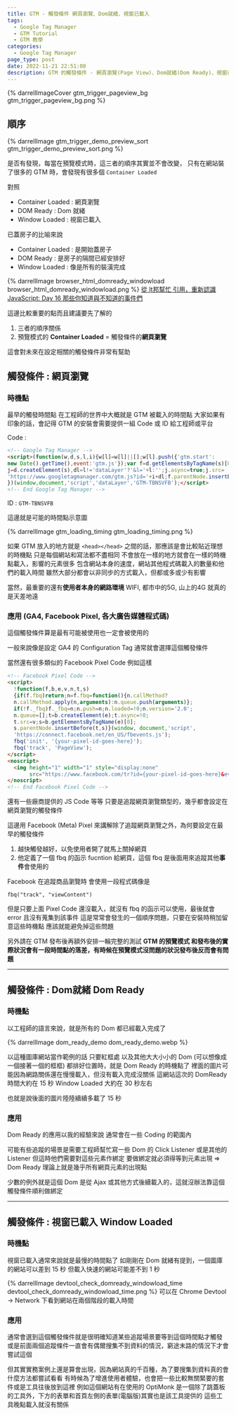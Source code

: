 ```yaml
---
title: GTM - 觸發條件 網頁瀏覽、Dom就緒、視窗已載入
tags:
  - Google Tag Manager
  - GTM Tutorial
  - GTM 教學
categories:
  - Google Tag Manager
page_type: post
date: 2022-11-21 22:51:08
description: GTM 的觸發條件 - 網頁瀏覽(Page View)、Dom就緒(Dom Ready)、視窗已載入(Window Loaded)三個觸發條件由於非常接近，直接綜合在一起寫，也可以發現說其實這三個觸發條件是有順序關聯的，希望能好好解釋這三者的差異
---
```


{% darrellImageCover gtm_trigger_pageview_bg gtm_trigger_pageview_bg.png %}

## 順序

{% darrellImage gtm_trigger_demo_preview_sort gtm_trigger_demo_preview_sort.png %}

是否有發現，每當在預覽模式時，這三者的順序其實並不會改變，
只有在網站裝了很多的 GTM 時，會發現有很多個 `Container Loaded`

對照
- Container Loaded : 網頁瀏覽
- DOM Ready : Dom 就緒
- Window Loaded : 視窗已載入


已蓋房子的比喻來說
- Container Loaded : 是開始蓋房子
- DOM Ready : 是房子的隔間已經安排好
- Window Loaded : 像是所有的裝潢完成

{% darrellImage browser_html_domready_windowload browser_html_domready_windowload.png %}
[從 It邦幫忙 引用，重新認識 JavaScript: Day 16 那些你知道與不知道的事件們](https://ithelp.ithome.com.tw/articles/10192175)

這邊比較重要的點而且建議要先了解的
1. 三者的順序關係
2. 預覽模式的 **Container Loaded** = 觸發條件的**網頁瀏覽**

這會對未來在設定相關的觸發條件非常有幫助

## 觸發條件 : 網頁瀏覽

### 時機點

最早的觸發時間點
在工程師的世界中大概就是 GTM 被載入的時間點
大家如果有印象的話，會記得 GTM 的安裝會需要提供一組 Code 或 ID 給工程師或平台

Code :
```html
<!-- Google Tag Manager -->
<script>(function(w,d,s,l,i){w[l]=w[l]||[];w[l].push({'gtm.start':
new Date().getTime(),event:'gtm.js'});var f=d.getElementsByTagName(s)[0],
j=d.createElement(s),dl=l!='dataLayer'?'&l='+l:'';j.async=true;j.src=
'https://www.googletagmanager.com/gtm.js?id='+i+dl;f.parentNode.insertBefore(j,f);
})(window,document,'script','dataLayer','GTM-TBNSVFB');</script>
<!-- End Google Tag Manager -->
```
ID : `GTM-TBNSVFB`

這邊就是可能的時間點示意圖

{% darrellImage gtm_loading_timing gtm_loading_timing.png %}

如果 GTM 放入的地方就是 `<head></head>` 之間的話，那應該是會比較貼近理想的時機點
只是每個網站和寫法都不盡相同
不會放在一樣的地方就會在一樣的時機點載入，影響的元素很多
包含網站本身的速度，網站其他程式碼載入的數量和他們的載入時間
雖然大部分都會以非同步的方式載入，但都或多或少有影響

當然，最重要的還有**使用者本身的網路環境**
WIFI, 都市中的5G, 山上的4G 就真的是天差地遠

### 應用 (GA4, Facebook Pixel, 各大廣告媒體程式碼)

這個觸發條件算是最有可能被使用也一定會被使用的

一般來說像是設定 GA4 的 Configuration Tag 通常就會選擇這個觸發條件

當然還有很多類似的 Facebook Pixel Code 例如這樣
```html
<!-- Facebook Pixel Code -->
<script>
  !function(f,b,e,v,n,t,s)
  {if(f.fbq)return;n=f.fbq=function(){n.callMethod?
  n.callMethod.apply(n,arguments):n.queue.push(arguments)};
  if(!f._fbq)f._fbq=n;n.push=n;n.loaded=!0;n.version='2.0';
  n.queue=[];t=b.createElement(e);t.async=!0;
  t.src=v;s=b.getElementsByTagName(e)[0];
  s.parentNode.insertBefore(t,s)}(window, document,'script',
  'https://connect.facebook.net/en_US/fbevents.js');
  fbq('init', '{your-pixel-id-goes-here}');
  fbq('track', 'PageView');
</script>
<noscript>
  <img height="1" width="1" style="display:none" 
       src="https://www.facebook.com/tr?id={your-pixel-id-goes-here}&ev=PageView&noscript=1"/>
</noscript>
<!-- End Facebook Pixel Code -->
```

還有一些廠商提供的 JS Code 等等
只要是追蹤網頁瀏覽類型的，幾乎都會設定在網頁瀏覽的觸發條件

這邊用 Facebook (Meta) Pixel 來講解除了追蹤網頁瀏覽之外，為何要設定在最早的觸發條件
1. 越快觸發越好，以免使用者開了就馬上關掉網頁 
2. 他定義了一個 fbq 的函示 fucntion 給網頁，這個 fbq 是後面用來追蹤其他**事件**會使用的

Facebook 在追蹤商品瀏覽時
會使用一段程式碼像是
```
fbq("track", "viewContent")
```

但是只要上面 Pixel Code 還沒載入，就沒有 fbq 的函示可以使用，最後就會 error 且沒有蒐集到該事件
這是常常會發生的一個順序問題，只要在安裝時稍加留意這些時機點
應該就能避免掉這些問題

另外請在 GTM 發布後再額外安排一輪完整的測試
**GTM 的預覽模式 和發布後的實際狀況會有一段時間點的落差，有時候在預覽模式沒問題的狀況發布後反而會有問題**

---

## 觸發條件 : Dom就緒 Dom Ready

### 時機點

以工程師的語言來說，就是所有的 Dom 都已經載入完成了

{% darrellImage dom_ready_demo dom_ready_demo.webp %}

以這種圖庫網站當作範例的話
只要紅框處 以及其他大大小小的 Dom (可以想像成一個接著一個的框框)
都排好位置時，就是 Dom Ready 的時機點了
裡面的圖片可能因為網路關係還在慢慢載入，但沒有載入完成沒關係
這網站這次的 
DomReady 時間大約在 15 秒
Window Loaded 大約在 30 秒左右

也就是說後面的圖片陸陸續續多載了 15 秒

### 應用

Dom Ready 的應用以我的經驗來說
通常會在一些 Coding 的範圍內

可能有些追蹤的場景是需要工程師幫忙寫一些 Dom 的 Click Listener 或是其他的 Listener
但這時他們需要對這些元素作綁定
要做綁定就必須得等到元素出現 => Dom Ready 理論上就是幾乎所有網頁元素的出現點

少數的例外就是這個 Dom 是從 Ajax 或其他方式後續載入的，這就沒辦法靠這個觸發條件順利做綁定

---

## 觸發條件 : 視窗已載入 Window Loaded

### 時機點

視窗已載入通常來說就是最慢的時間點了
如剛剛在 Dom 就緒有提到，一個圖庫的網站可以差到 15 秒
但載入快速的網站可能差不到 1 秒

{% darrellImage devtool_check_domready_windowload_time devtool_check_domready_windowload_time.png %}
可以在 Chrome Devtool -> Network 下看到網站在兩個階段的載入時間

### 應用

通常會選到這個觸發條件就是很明確知道某些追蹤場景要等到這個時間點才觸發
或是前面兩個追蹤條件一直會有偶爾搜集不到資料的情況，窮途末路的情況下才會嘗試這個

但其實實務案例上還是算會出現，因為網站真的千百種，為了要搜集到資料真的會什麼方法都嘗試看看
有時候為了增進使用者體驗，也會把一些比較無關緊要的套件或是工具往後放到這裡
例如這個網站有在使用的 OptiMonk
是一個除了跳蓋板的工具外，下方的表單和首頁左側的表單(電腦版)其實也是該工具提供的
這些工具晚點載入就沒有關係


